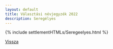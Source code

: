 ```yaml
---
layout: default
title: Választási névjegyzék 2022
description: Seregélyes
---
```


{% include settlementHTMLs/Seregeelyes.html %}

[Vissza](../)
